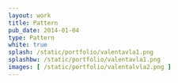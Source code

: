 ```yaml
---
layout: work
title: Pattern
pub_date: 2014-01-04
type: Pattern
white: true
splash: /static/portfolio/valentavla1.png
splashbw: /static/portfolio/valentavla1.png
images: [ /static/portfolio/valentalvla2.png ]
---
```







